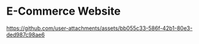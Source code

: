 # E-Commerce Website


https://github.com/user-attachments/assets/bb055c33-586f-42b1-80e3-ded987c98ae6

